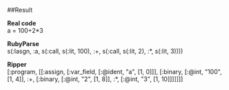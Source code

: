 ##Result

__Real code__  
a = 100+2*3  

__RubyParse__  
s(:lasgn, :a, s(:call, s(:lit, 100), :+, s(:call, s(:lit, 2), :*, s(:lit, 3))))  

__Ripper__  
[:program, [[:assign, [:var_field, [:@ident, "a", [1, 0]]], [:binary, [:@int, "100", [1, 4]], :+, [:binary, [:@int, "2", [1, 8]], :*, [:@int, "3", [1, 10]]]]]]]  
